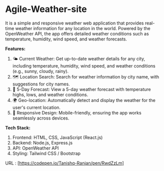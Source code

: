 # Agile-Weather-site
It is a simple and responsive weather web application that provides real-time weather information for any location in the world. Powered by the OpenWeather API, the app offers detailed weather conditions such as temperature, humidity, wind speed, and weather forecasts.

**Features:**
1. 🌤️ Current Weather: Get up-to-date weather details for any city, including temperature, humidity, wind speed, and weather conditions (e.g., sunny, cloudy, rainy).
2. 🗺️ Location Search: Search for weather information by city name, with suggestions for city names.
3. 📅 5-Day Forecast: View a 5-day weather forecast with temperature highs, lows, and weather conditions.
4. 🌍 Geo-location: Automatically detect and display the weather for the user's current location.
5. 📱 Responsive Design: Mobile-friendly, ensuring the app works seamlessly across devices.

**Tech Stack:**
1. Frontend: HTML, CSS, JavaScript (React.js)
2. Backend: Node.js, Express.js 
3. API: OpenWeather API
4. Styling: Tailwind CSS / Bootstrap


URL : [https://codepen.io/Tanishq-Ranjan/pen/RwdZzLm]
